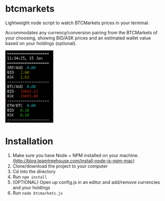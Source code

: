 # btcmarkets
Lightweight node script to watch BTCMarkets prices in your terminal.

Accommodates any currency/conversion pairing from the BTCMarkets of your choosing, showing BID/ASK prices and an estimated wallet value based on your holdings (optional).

![Example readout](/example.png)

# Installation
1. Make sure you have Node + NPM installed on your machine. (http://blog.teamtreehouse.com/install-node-js-npm-mac)
2. Clone/download the project to your computer
3. Cd into the directory
4. Run `npm install`
5. (OPTIONAL) Open up config.js in an editor and add/remove currencies and your holdings
6. Run `node btcmarkets.js`
